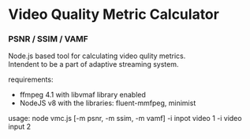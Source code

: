 # Video Quality Metric Calculator
### PSNR / SSIM / VAMF

Node.js based tool for calculating video qulity metrics.<br>
Intendent to be a part of adaptive streaming system.<br>

requirements:
- ffmpeg 4.1 with libvmaf library enabled
- NodeJS v8 with the libraries: fluent-mmfpeg, minimist

usage:
node vmc.js [-m psnr, -m ssim, -m vamf] -i inpot video 1 -i video input 2